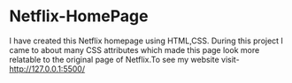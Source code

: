 # Netflix-HomePage
I have created this Netflix homepage using HTML,CSS. During this project I came to about many CSS attributes which made this page look more relatable to the original page of Netflix.To see my website visit-http://127.0.0.1:5500/
